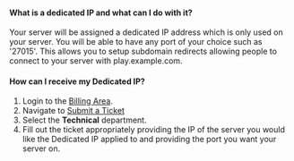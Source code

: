 #### What is a dedicated IP and what can I do with it?
Your server will be assigned a dedicated IP address which is only used on your server. You will be able to have any port of your choice such as '27015'. This allows you to setup subdomain redirects allowing people to connect to your server with play.example.com.

#### How can I receive my Dedicated IP?
1. Login to the [Billing Area](https://billing.hexanenetworks.com/clientarea.php).
2. Navigate to [Submit a Ticket](https://billing.hexanenetworks.com/submitticket.php)
3. Select the **Technical** department.
4. Fill out the ticket appropriately providing the IP of the server you would like the Dedicated IP applied to and providing the port you want your server on.